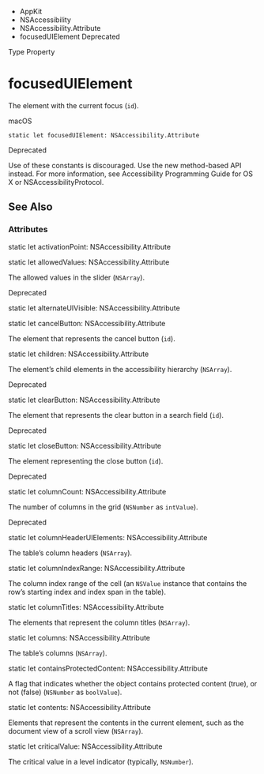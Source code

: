 

- AppKit
- NSAccessibility
- NSAccessibility.Attribute
-  focusedUIElement Deprecated

Type Property

# focusedUIElement

The element with the current focus (`id`).

macOS

``` source
static let focusedUIElement: NSAccessibility.Attribute
```

Deprecated

Use of these constants is discouraged. Use the new method-based API instead. For more information, see Accessibility Programming Guide for OS X or NSAccessibilityProtocol.

## See Also

### Attributes

static let activationPoint: NSAccessibility.Attribute

static let allowedValues: NSAccessibility.Attribute

The allowed values in the slider (`NSArray`).

Deprecated

static let alternateUIVisible: NSAccessibility.Attribute

static let cancelButton: NSAccessibility.Attribute

The element that represents the cancel button (`id`).

static let children: NSAccessibility.Attribute

The element’s child elements in the accessibility hierarchy (`NSArray`).

Deprecated

static let clearButton: NSAccessibility.Attribute

The element that represents the clear button in a search field (`id`).

Deprecated

static let closeButton: NSAccessibility.Attribute

The element representing the close button (`id`).

Deprecated

static let columnCount: NSAccessibility.Attribute

The number of columns in the grid (`NSNumber` as `intValue`).

Deprecated

static let columnHeaderUIElements: NSAccessibility.Attribute

The table’s column headers (`NSArray`).

static let columnIndexRange: NSAccessibility.Attribute

The column index range of the cell (an `NSValue` instance that contains the row’s starting index and index span in the table).

static let columnTitles: NSAccessibility.Attribute

The elements that represent the column titles (`NSArray`).

static let columns: NSAccessibility.Attribute

The table’s columns (`NSArray`).

static let containsProtectedContent: NSAccessibility.Attribute

A flag that indicates whether the object contains protected content (true), or not (false) (`NSNumber` as `boolValue`).

static let contents: NSAccessibility.Attribute

Elements that represent the contents in the current element, such as the document view of a scroll view (`NSArray`).

static let criticalValue: NSAccessibility.Attribute

The critical value in a level indicator (typically, `NSNumber`).

